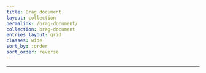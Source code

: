 ```yaml
---
title: Brag document
layout: collection
permalink: /brag-document/
collection: brag-document
entries_layout: grid
classes: wide
sort_by: :order
sort_order: reverse
---
```

<hr>